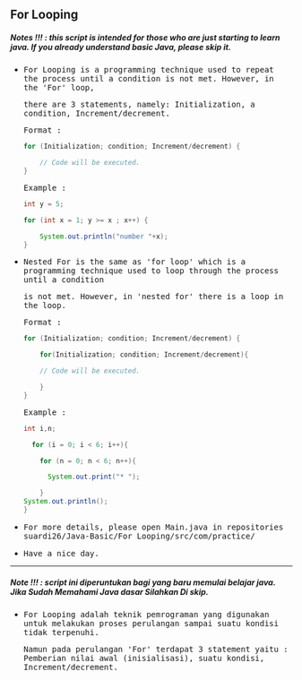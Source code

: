 ## For Looping
##### Notes !!! : this script is intended for those who are just starting to learn java. If you already understand basic Java, please skip it.

- <samp>For Looping is a programming technique used to repeat the process until a condition is not met. However, in the 'For' loop,</samp>

  <samp>there are 3 statements, namely: Initialization, a condition, Increment/decrement.</samp>
  
    <samp>  Format :</samp>
 
    ```java
    for (Initialization; condition; Increment/decrement) {

        // Code will be executed.
    }
    ```
  
    <samp>  Example :</samp>

    ```java
    int y = 5;

    for (int x = 1; y >= x ; x++) {

        System.out.println("number "+x);
    }    
    ```
  
- <samp>Nested For is the same as 'for loop' which is a programming technique used to loop through the process until a condition </samp> 

  <samp>is not met. However, in 'nested for' there is a loop in the loop.</samp>
        
    <samp>  Format :</samp>
    
    ```java
    for (Initialization; condition; Increment/decrement) {

        for(Initialization; condition; Increment/decrement){

        // Code will be executed.

        }
    }
    ```
    
    <samp>  Example :</samp>

    ```java
    int i,n;

      for (i = 0; i < 6; i++){

        for (n = 0; n < 6; n++){

          System.out.print("* ");

        }
    System.out.println();
    }
    ```
      
- <samp>For more details, please open Main.java in repositories suardi26/Java-Basic/For Looping/src/com/practice/</samp>

- <samp>Have a nice day.</samp>

---

##### Note !!! : script ini diperuntukan bagi yang baru memulai belajar java. Jika Sudah Memahami Java dasar Silahkan Di skip.

- <samp>For Looping adalah teknik pemrograman yang digunakan untuk melakukan proses perulangan sampai suatu kondisi tidak terpenuhi.</samp>

  <samp>Namun pada perulangan 'For' terdapat 3 statement yaitu : Pemberian nilai awal (inisialisasi), suatu kondisi, Increment/decrement.</samp>


